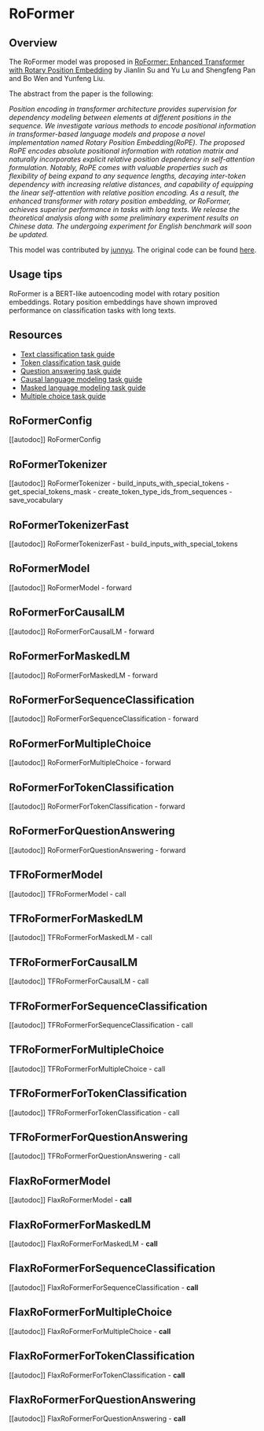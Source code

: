 <!--Copyright 2021 The HuggingFace Team. All rights reserved.

Licensed under the Apache License, Version 2.0 (the "License"); you may not use this file except in compliance with
the License. You may obtain a copy of the License at

http://www.apache.org/licenses/LICENSE-2.0

Unless required by applicable law or agreed to in writing, software distributed under the License is distributed on
an "AS IS" BASIS, WITHOUT WARRANTIES OR CONDITIONS OF ANY KIND, either express or implied. See the License for the
specific language governing permissions and limitations under the License.

⚠️ Note that this file is in Markdown but contain specific syntax for our doc-builder (similar to MDX) that may not be
rendered properly in your Markdown viewer.

-->

# RoFormer

## Overview

The RoFormer model was proposed in [RoFormer: Enhanced Transformer with Rotary Position Embedding](https://arxiv.org/pdf/2104.09864v1.pdf) by Jianlin Su and Yu Lu and Shengfeng Pan and Bo Wen and Yunfeng Liu.

The abstract from the paper is the following:

*Position encoding in transformer architecture provides supervision for dependency modeling between elements at
different positions in the sequence. We investigate various methods to encode positional information in
transformer-based language models and propose a novel implementation named Rotary Position Embedding(RoPE). The
proposed RoPE encodes absolute positional information with rotation matrix and naturally incorporates explicit relative
position dependency in self-attention formulation. Notably, RoPE comes with valuable properties such as flexibility of
being expand to any sequence lengths, decaying inter-token dependency with increasing relative distances, and
capability of equipping the linear self-attention with relative position encoding. As a result, the enhanced
transformer with rotary position embedding, or RoFormer, achieves superior performance in tasks with long texts. We
release the theoretical analysis along with some preliminary experiment results on Chinese data. The undergoing
experiment for English benchmark will soon be updated.*

This model was contributed by [junnyu](https://hf-mirror.com/junnyu). The original code can be found [here](https://github.com/ZhuiyiTechnology/roformer).

## Usage tips
RoFormer is a BERT-like autoencoding model with rotary position embeddings. Rotary position embeddings have shown 
improved performance on classification tasks with long texts.

## Resources

- [Text classification task guide](../tasks/sequence_classification)
- [Token classification task guide](../tasks/token_classification)
- [Question answering task guide](../tasks/question_answering)
- [Causal language modeling task guide](../tasks/language_modeling)
- [Masked language modeling task guide](../tasks/masked_language_modeling)
- [Multiple choice task guide](../tasks/multiple_choice)

## RoFormerConfig

[[autodoc]] RoFormerConfig

## RoFormerTokenizer

[[autodoc]] RoFormerTokenizer
    - build_inputs_with_special_tokens
    - get_special_tokens_mask
    - create_token_type_ids_from_sequences
    - save_vocabulary

## RoFormerTokenizerFast

[[autodoc]] RoFormerTokenizerFast
    - build_inputs_with_special_tokens

<frameworkcontent>
<pt>

## RoFormerModel

[[autodoc]] RoFormerModel
    - forward

## RoFormerForCausalLM

[[autodoc]] RoFormerForCausalLM
    - forward

## RoFormerForMaskedLM

[[autodoc]] RoFormerForMaskedLM
    - forward

## RoFormerForSequenceClassification

[[autodoc]] RoFormerForSequenceClassification
    - forward

## RoFormerForMultipleChoice

[[autodoc]] RoFormerForMultipleChoice
    - forward

## RoFormerForTokenClassification

[[autodoc]] RoFormerForTokenClassification
    - forward

## RoFormerForQuestionAnswering

[[autodoc]] RoFormerForQuestionAnswering
    - forward

</pt>
<tf>

## TFRoFormerModel

[[autodoc]] TFRoFormerModel
    - call

## TFRoFormerForMaskedLM

[[autodoc]] TFRoFormerForMaskedLM
    - call

## TFRoFormerForCausalLM

[[autodoc]] TFRoFormerForCausalLM
    - call

## TFRoFormerForSequenceClassification

[[autodoc]] TFRoFormerForSequenceClassification
    - call

## TFRoFormerForMultipleChoice

[[autodoc]] TFRoFormerForMultipleChoice
    - call

## TFRoFormerForTokenClassification

[[autodoc]] TFRoFormerForTokenClassification
    - call

## TFRoFormerForQuestionAnswering

[[autodoc]] TFRoFormerForQuestionAnswering
    - call

</tf>
<jax>

## FlaxRoFormerModel

[[autodoc]] FlaxRoFormerModel
    - __call__

## FlaxRoFormerForMaskedLM

[[autodoc]] FlaxRoFormerForMaskedLM
    - __call__

## FlaxRoFormerForSequenceClassification

[[autodoc]] FlaxRoFormerForSequenceClassification
    - __call__

## FlaxRoFormerForMultipleChoice

[[autodoc]] FlaxRoFormerForMultipleChoice
    - __call__

## FlaxRoFormerForTokenClassification

[[autodoc]] FlaxRoFormerForTokenClassification
    - __call__

## FlaxRoFormerForQuestionAnswering

[[autodoc]] FlaxRoFormerForQuestionAnswering
    - __call__

</jax>
</frameworkcontent>
